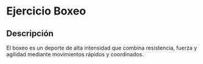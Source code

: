 # Ejercicio Boxeo


## Descripción
El boxeo es un deporte de alta intensidad que combina resistencia, fuerza y agilidad mediante movimientos rápidos y coordinados.
